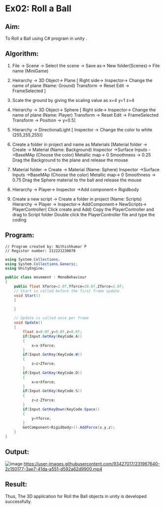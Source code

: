 # Ex02: Roll a Ball

## Aim:
To Roll a Ball using C# program in unity .

## Algorithm:

1. File -> Scene -> Select the scene -> Save as-> New folder(Scenes)-> File name (MiniGame)

2. Heirarchy -> 3D Object-> Plane 
[ Right side-> Inspector-> Change the name of plane (Name: Ground)
Transform -> Reset
Edit -> FrameSelected ]

3. Scale the ground by giving the scaling value as x=4 y=1 z=4

4. Heirarchy -> 3D Object-> Sphere
[ Right side-> Inspector-> Change the name of plane (Name: Player)
Transform -> Reset
Edit -> FrameSelected 
Transform -> Position -> y=0.5]

5. Hierarchy -> DirectionalLight
[ Inspector -> Change the color to white (255,255,255)]

6. Create a folder in project and name as Materials
[Material folder -> Create -> Material (Name: Background)
Inspector ->Surface Inputs ->BaseMAp (Choose the color)
Metallic map-> 0
Smoothness -> 0.25
Drag the Background to the plane and release the mouse

7. Material folder -> Create -> Material (Name: Sphere)
Inspector ->Surface Inputs ->BaseMAp (Choose the color)
Metallic map-> 0
Smoothness -> 0.75
Drag the Sphere material to the ball and release the mouse

8. Hierarchy -> Player-> Inspector ->Add component-> Rigidbody

9. Create a new script -> Create a folder in project (Name: Scripts)
Hierarchy -> Player -> Inspector-> AddComponent-> NewScripts-> PlayerController( Click create and Add)
Copy the PlayerController and drag to Script folder
Double click the PlayerController file and type the coding

## Program:
```
// Program created by: Nithishkumar P
// Register number: 212221230070
```
```c#
using System.Collections;
using System.Collections.Generic;
using UnityEngine;

public class movement : MonoBehaviour
{
    public float Xforce=2.0f,Yforce=20.0f,Zforce=2.0f;
    // Start is called before the first frame update
    void Start()
    {
        
    }

    // Update is called once per frame
    void Update()
    {
        float x=0.0f,y=0.0f,z=0.0f;
        if(Input.GetKey(KeyCode.A))
        {
            x=x-Xforce;
        }
        if(Input.GetKey(KeyCode.W))
        {
            z=z+Zforce;
        }
        if(Input.GetKey(KeyCode.D))
        {
            x=x+Xforce;
        }
        if(Input.GetKey(KeyCode.S))
        {
            z=z-Zforce;
        }
        if(Input.GetKeyDown(KeyCode.Space))
        {
            y=Yforce;
        }
        GetComponent<Rigidbody>().AddForce(x,y,z);
    }
}

```
## Output:
![image](https://user-images.githubusercontent.com/93427017/231966957-2b6b40ad-efcd-440d-bbbf-87d930d6acbd.png)
https://user-images.githubusercontent.com/93427017/231967640-2c150177-3ae7-41da-a551-d592a62d9900.mp4

## Result:
Thus, The 3D application for Roll the Ball objects in unity is developed successfully.
